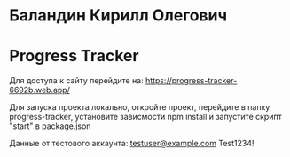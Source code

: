 # Баландин Кирилл Олегович
# Progress Tracker

Для доступа к сайту перейдите на: https://progress-tracker-6692b.web.app/

Для запуска проекта локально, откройте проект, перейдите в папку progress-tracker, установите зависмости npm install и запустите скрипт "start" в package.json

Данные от тестового аккаунта:
testuser@example.com
Test1234!
